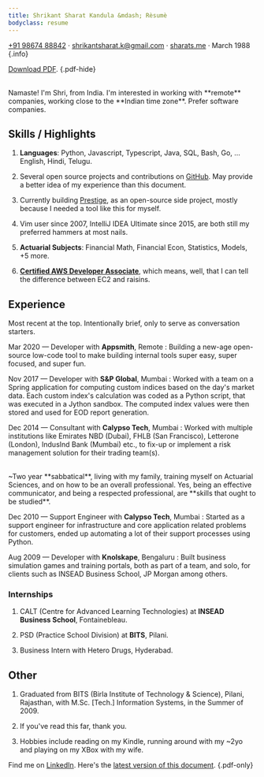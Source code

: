 ```yaml
---
title: Shrikant Sharat Kandula &mdash; Rèsumè
bodyclass: resume
---
```


[+91 98674 88842](tel:+919867488842) ·
[shrikantsharat.k@gmail.com](mailto:shrikantsharat.k@gmail.com) ·
[sharats.me](/) ·
March 1988
{.info}

[Download PDF](/pdfs/shrikant-sharat-kandula-resume.pdf).
{.pdf-hide}

<br>
Namaste! I'm Shri, from India. I'm interested in working with **remote** companies, working close to the **Indian time zone**. Prefer software companies.

## Skills / Highlights

1. **Languages**: Python, Javascript, Typescript, Java, SQL, Bash, Go, … English, Hindi, Telugu.

1. Several open source projects and contributions on [GitHub](/gh). May provide a better idea of my experience than this document.

1. Currently building [Prestige](https://prestigemad.com), as an open-source side project, mostly because I needed a tool like this for myself.

1. Vim user since 2007, IntelliJ IDEA Ultimate since 2015, are both still my preferred hammers at most nails.

1. **Actuarial Subjects**: Financial Math, Financial Econ, Statistics, Models, +5 more.

1. [**Certified AWS Developer Associate**](https://www.credly.com/badges/f1c8ec16-3d58-4b1c-90ea-7c1800283ea0), which means, well, that I can tell the difference between EC2 and raisins.

## Experience

Most recent at the top. Intentionally brief, only to serve as conversation starters.

Mar 2020 &mdash; Developer with **Appsmith**, Remote
:   Building a new-age open-source low-code tool to make building internal tools super easy, super focused, and super fun.

Nov 2017 &mdash; Developer with **S&P Global**, Mumbai
:   Worked with a team on a Spring application for computing custom indices based on the day's market data. Each custom index's calculation was coded as a Python script, that was executed in a Jython sandbox. The computed index values were then stored and used for EOD report generation.

Dec 2014 &mdash; Consultant with **Calypso Tech**, Mumbai
:   Worked with multiple institutions like Emirates NBD (Dubai), FHLB (San Francisco), Letterone (London), IndusInd Bank (Mumbai) etc., to fix-up or implement a risk management solution for their trading team(s).

<br>
~Two year **sabbatical**, living with my family, training myself on Actuarial Sciences, and on how to be an overall professional. Yes, being an effective communicator, and being a respected professional, are **skills that ought to be studied**.

Dec 2010 &mdash; Support Engineer with **Calypso Tech**, Mumbai
:   Started as a support engineer for infrastructure and core application related problems for customers, ended up automating a lot of their support processes using Python.

Aug 2009 &mdash; Developer with **Knolskape**, Bengaluru
:   Built business simulation games and training portals, both as part of a team, and solo, for clients such as INSEAD Business School, JP Morgan among others.

### Internships

1. CALT (Centre for Advanced Learning Technologies) at **INSEAD Business School**, Fontainebleau.

1. PSD (Practice School Division) at **BITS**, Pilani.

1. Business Intern with Hetero Drugs, Hyderabad.

## Other

1. Graduated from BITS (Birla Institute of Technology & Science), Pilani, Rajasthan, with M.Sc. [Tech.] Information Systems, in the Summer of 2009.

1. If you've read this far, thank you.

1. Hobbies include reading on my Kindle, running around with my ~2yo and playing on my XBox with my wife.

Find me on [LinkedIn](/linkedin). Here's the [latest version of this document](https://sharats.me/resume/).
{.pdf-only}
